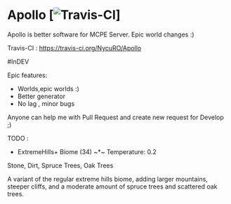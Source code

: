# Apollo [![Travis-CI](https://travis-ci.org/NycuRO/Apollo.svg?branch=master)]
Apollo is better software for MCPE Server. Epic world changes :)

Travis-CI : https://travis-ci.org/NycuRO/Apollo

#InDEV

Epic features:
- Worlds,epic worlds :)
- Better generator
- No lag , minor bugs

Anyone can help me with Pull Request and create new request for Develop ;)

TODO :
- ExtremeHills+ Biome (34)
    ~*~ Temperature: 0.2

Stone, Dirt, Spruce Trees, Oak Trees

A variant of the regular extreme hills biome, adding larger mountains, steeper cliffs, and a moderate amount of spruce trees and scattered oak trees.
